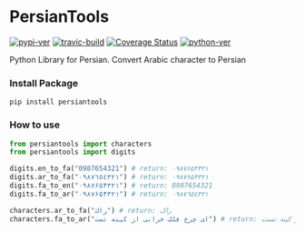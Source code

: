 PersianTools
===
[![pypi-ver](https://img.shields.io/pypi/v/persiantools.svg)](https://pypi.python.org/pypi/persiantools)
[![travic-build](https://travis-ci.org/mhajiloo/persiantools.png?branch=master)](https://travis-ci.org/mhajiloo/persiantools)
[![Coverage Status](https://coveralls.io/repos/github/mhajiloo/persiantools/badge.svg?branch=master)](https://coveralls.io/github/mhajiloo/persiantools?branch=master)
[![python-ver](https://img.shields.io/pypi/pyversions/persiantools.svg )](https://pypi.python.org/pypi/persiantools)

Python Library for Persian. Convert Arabic character to Persian

### Install Package
```
pip install persiantools
```

### How to use
```python
from persiantools import characters
from persiantools import digits

digits.en_to_fa("0987654321") # return: ۰۹۸۷۶۵۴۳۲۱
digits.ar_to_fa("٠٩٨٧٦٥٤٣٢١") # return: ۰۹۸۷۶۵۴۳۲۱
digits.fa_to_en("۰۹۸۷۶۵۴۳۲۱") # return: 0987654321
digits.fa_to_ar("۰۹۸۷۶۵۴۳۲۱") # return: ٠٩٨٧٦٥٤٣٢١

characters.ar_to_fa("راك") # return: راک
characters.fa_to_ar("ای چرخ فلک خرابی از کینه تست") # return: اي چرخ فلك خرابي از كينه تست
```
